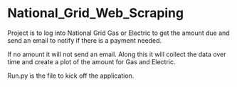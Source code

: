 # National_Grid_Web_Scraping

Project is to log into National Grid Gas or Electric to get the amount due and send an email to notify if there is a payment needed.

If no amount it will not send an email.  Along this it will collect the data over time and create a plot of the amount for Gas and Electric.

Run.py is the file to kick off the application.
